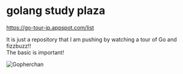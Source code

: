 # golang study plaza  

https://go-tour-jp.appspot.com/list  

It is just a repository that I am pushing by watching a tour of Go and fizzbuzz!!   
The basic is important!


![Gopherchan](https://cdn-ak.f.st-hatena.com/images/fotolife/N/NoahOrberg/20170722/20170722131801.png )
